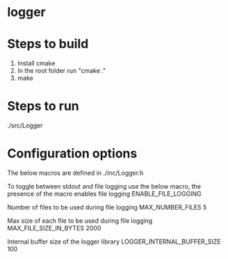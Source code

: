 # logger

# Steps to build
1. Install cmake
2. In the root folder run "cmake ."
3. make

# Steps to run
./src/Logger

# Configuration options
The below macros are defined in ./inc/Logger.h

To toggle between stdout and file logging use the below macro, the presence of the
macro enables file logging
ENABLE_FILE_LOGGING

Number of files to be used during file logging
MAX_NUMBER_FILES 5

Max size of each file to be used during file logging
MAX_FILE_SIZE_IN_BYTES 2000

Internal buffer size of the logger library
LOGGER_INTERNAL_BUFFER_SIZE 100